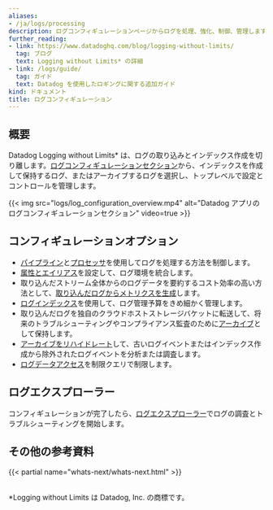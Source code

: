 ```yaml
---
aliases:
- /ja/logs/processing
description: ログコンフィギュレーションページからログを処理、強化、制御、管理します
further_reading:
- link: https://www.datadoghq.com/blog/logging-without-limits/
  tag: ブログ
  text: Logging without Limits* の詳細
- link: /logs/guide/
  tag: ガイド
  text: Datadog を使用したロギングに関する追加ガイド
kind: ドキュメント
title: ログコンフィギュレーション
---
```

## 概要

Datadog Logging without Limits* は、ログの取り込みとインデックス作成を切り離します。[ログコンフィギュレーションセクション][1]から、インデックスを作成して保持するログ、またはアーカイブするログを選択し、トップレベルで設定とコントロールを管理します。

{{< img src="logs/log_configuration_overview.mp4" alt="Datadog アプリのログコンフィギュレーションセクション" video=true >}}

## コンフィギュレーションオプション

- [パイプライン][2]と[プロセッサ][3]を使用してログを処理する方法を制御します。
- [属性とエイリアス][4]を設定して、ログ環境を統合します。
- 取り込んだストリーム全体からのログデータを要約するコスト効率の高い方法として、[取り込んだログからメトリクスを生成][5]します。
- [ログインデックス][6]を使用して、ログ管理予算をきめ細かく管理します。
- 取り込んだログを独自のクラウドホストストレージバケットに転送して、将来のトラブルシューティングやコンプライアンス監査のために[アーカイブ][7]として保持します。
- [アーカイブをリハイドレート][8]して、古いログイベントまたはインデックス作成から除外されたログイベントを分析または調査します。
- [ログデータアクセス][9]を制限クエリで制限します。

## ログエクスプローラー

コンフィギュレーションが完了したら、[ログエクスプローラー][10]でログの調査とトラブルシューティングを開始します。

## その他の参考資料

{{< partial name="whats-next/whats-next.html" >}}

<br>
*Logging without Limits は Datadog, Inc. の商標です。

[1]: https://app.datadoghq.com/logs/pipelines
[2]: /logs/log_configuration/pipelines
[3]: /logs/log_configuration/processors
[4]: /logs/log_configuration/attributes_naming_convention/
[5]: /logs/log_configuration/logs_to_metrics/
[6]: /logs/log_configuration/indexes
[7]: /logs/log_configuration/archives/
[8]: /logs/log_configuration/rehydrating
[9]: /logs/guide/logs-rbac/
[10]: /logs/explorer/